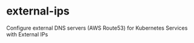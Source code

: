 # external-ips
Configure external DNS servers (AWS Route53) for Kubernetes Services with External IPs
